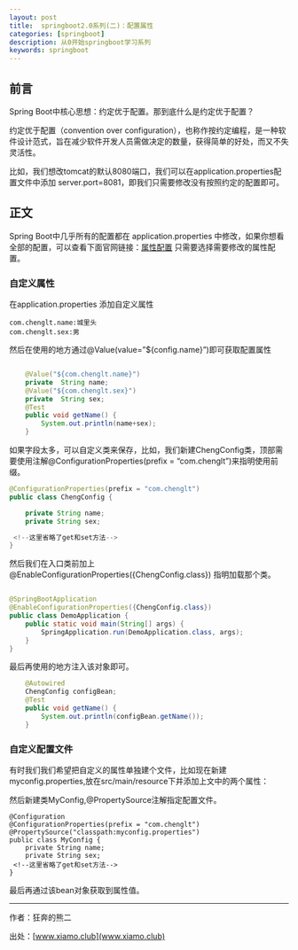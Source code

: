 ```yaml
---
layout: post
title:  springboot2.0系列(二)：配置属性
categories: [springboot]
description: 从0开始springboot学习系列
keywords: springboot
---
```

## 前言
Spring Boot中核心思想：约定优于配置。那到底什么是约定优于配置？

约定优于配置（convention over configuration），也称作按约定编程，是一种软件设计范式，旨在减少软件开发人员需做决定的数量，获得简单的好处，而又不失灵活性。

比如，我们想改tomcat的默认8080端口，我们可以在application.properties配置文件中添加 server.port=8081，即我们只需要修改没有按照约定的配置即可。


## 正文

Spring Boot中几乎所有的配置都在 application.properties 中修改，如果你想看全部的配置，可以查看下面官网链接：[属性配置](https://docs.spring.io/spring-boot/docs/current/reference/html/common-application-properties.html)
只需要选择需要修改的属性配置。



### 自定义属性
在application.properties 添加自定义属性   

``` 
com.chenglt.name:城里头
com.chenglt.sex:男

```
然后在使用的地方通过@Value(value=”${config.name}”)即可获取配置属性

``` java

    @Value("${com.chenglt.name}")
    private  String name;
    @Value("${com.chenglt.sex}")
    private  String sex;
    @Test
    public void getName() {
        System.out.println(name+sex);
    }
```
如果字段太多，可以自定义类来保存，比如，我们新建ChengConfig类，顶部需要使用注解@ConfigurationProperties(prefix = “com.chenglt”)来指明使用前缀。

``` java
@ConfigurationProperties(prefix = "com.chenglt")
public class ChengConfig {

    private String name;
    private String sex;

 <!--这里省略了get和set方法-->
}

```
然后我们在入口类前加上@EnableConfigurationProperties({ChengConfig.class}) 指明加载那个类。

``` java

@SpringBootApplication
@EnableConfigurationProperties({ChengConfig.class})
public class DemoApplication {
	public static void main(String[] args) {
		SpringApplication.run(DemoApplication.class, args);
	}
}

```
最后再使用的地方注入该对象即可。

``` java
    @Autowired
    ChengConfig configBean;
    @Test
    public void getName() {
        System.out.println(configBean.getName());
    }
```

### 自定义配置文件

有时我们我们希望把自定义的属性单独建个文件，比如现在新建myconfig.properties,放在src/main/resource下并添加上文中的两个属性：

然后新建类MyConfig,@PropertySource注解指定配置文件。

``` java?linenums
@Configuration
@ConfigurationProperties(prefix = "com.chenglt")
@PropertySource("classpath:myconfig.properties")
public class MyConfig {
    private String name;
    private String sex;
 <!--这里省略了get和set方法-->
}
```
最后再通过该bean对象获取到属性值。


----------


作者：狂奔的熊二  

出处：[www.xiamo.club](www.xiamo.club)